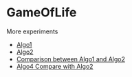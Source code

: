 # GameOfLife

More experiments
- [Algo1](https://www.kaggle.com/kawin7538/gameoflife)
- [Algo2](https://www.kaggle.com/kawin7538/gameoflife-algo2)
- [Comparison between Algo1 and Algo2](https://www.kaggle.com/kawin7538/gameoflife-comparison)
- [Algo4 Compare with Algo2](https://www.kaggle.com/kawin7538/gameoflife-algo4)
